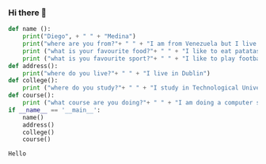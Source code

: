 ### Hi there 👋
```python 
def name ():
    print("Diego", + " " + "Medina")
    print("where are you from?"+ " " + "I am from Venezuela but I live in the ireland")
    print ("what is your favourite food?"+ " " + "I like to eat patatas bravas")
    print ("what is you favourite sport?"+ " " + "I like to play football")
def address():
    print("where do you live?"+ " " + "I live in Dublin")
def college():
    print ("where do you study?"+ " " + "I study in Technological University Dublin")
def course():
    print ("what course are you doing?"+ " " + "I am doing a computer science course" + " " + "in the Cloud Computing")
if __name__ == '__main__':
    name()
    address()
    college()
    course()
```
```
Hello
```




<!--
**Dm2998/Dm2998** is a ✨ _special_ ✨ repository because its `README.md` (this file) appears on your GitHub profile.
